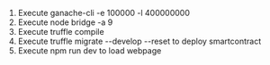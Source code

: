 
1. Execute ganache-cli -e 100000 -l 400000000
2. Execute node bridge -a 9
3. Execute truffle compile
4. Execute truffle migrate --develop --reset to deploy smartcontract
5. Execute npm run dev to load webpage

